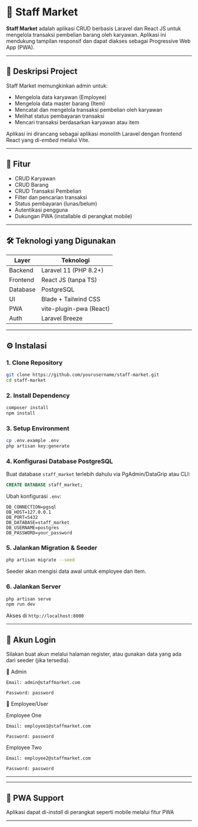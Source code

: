 
# 🛒 Staff Market

**Staff Market** adalah aplikasi CRUD berbasis Laravel dan React JS untuk mengelola transaksi pembelian barang oleh karyawan. Aplikasi ini mendukung tampilan responsif dan dapat diakses sebagai Progressive Web App (PWA).

---

## 📌 Deskripsi Project

Staff Market memungkinkan admin untuk:
- Mengelola data karyawan (Employee)
- Mengelola data master barang (Item)
- Mencatat dan mengelola transaksi pembelian oleh karyawan
- Melihat status pembayaran transaksi
- Mencari transaksi berdasarkan karyawan atau item

Aplikasi ini dirancang sebagai aplikasi monolith Laravel dengan frontend React yang di-*embed* melalui Vite.

---

## 🚀 Fitur

- CRUD Karyawan
- CRUD Barang
- CRUD Transaksi Pembelian
- Filter dan pencarian transaksi
- Status pembayaran (lunas/belum)
- Autentikasi pengguna
- Dukungan PWA (installable di perangkat mobile)

---

## 🛠️ Teknologi yang Digunakan

| Layer     | Teknologi               |
|-----------|--------------------------|
| Backend   | Laravel 11 (PHP 8.2+)   |
| Frontend  | React JS (tanpa TS)     |
| Database  | PostgreSQL              |
| UI        | Blade + Tailwind CSS    |
| PWA       | vite-plugin-pwa (React) |
| Auth      | Laravel Breeze          |

---

## ⚙️ Instalasi

### 1. Clone Repository
```bash
git clone https://github.com/yourusername/staff-market.git
cd staff-market
```

### 2. Install Dependency
```bash
composer install
npm install
```

### 3. Setup Environment
```bash
cp .env.example .env
php artisan key:generate
```

### 4. Konfigurasi Database PostgreSQL
Buat database `staff_market` terlebih dahulu via PgAdmin/DataGrip atau CLI:
```sql
CREATE DATABASE staff_market;
```

Ubah konfigurasi `.env`:
```env
DB_CONNECTION=pgsql
DB_HOST=127.0.0.1
DB_PORT=5432
DB_DATABASE=staff_market
DB_USERNAME=postgres
DB_PASSWORD=your_password
```

### 5. Jalankan Migration & Seeder
```bash
php artisan migrate --seed
```
Seeder akan mengisi data awal untuk employee dan item.

### 6. Jalankan Server
```bash
php artisan serve
npm run dev
```

Akses di `http://localhost:8000`

---

## 👥 Akun Login

Silakan buat akun melalui halaman register, atau gunakan data yang ada dari seeder (jika tersedia).

🔐 Admin

    Email: admin@staffmarket.com

    Password: password

👷 Employee/User

Employee One

    Email: employee1@staffmarket.com

    Password: password

Employee Two

    Email: employee2@staffmarket.com

    Password: password

---


---

## 📱 PWA Support

Aplikasi dapat di-*install* di perangkat seperti mobile melalui fitur PWA


---
